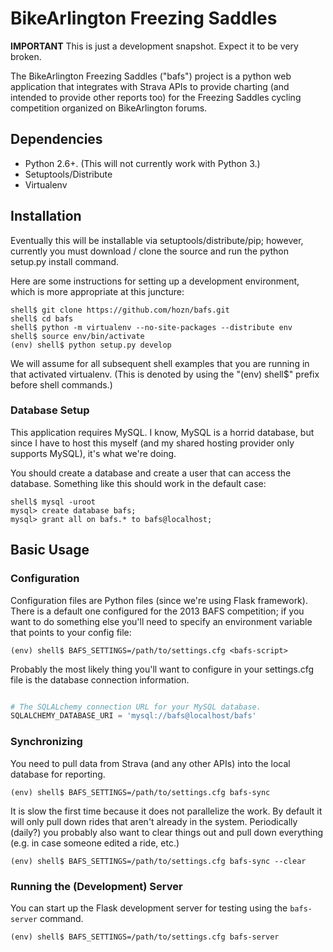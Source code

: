 # BikeArlington Freezing Saddles

**IMPORTANT**
This is just a development snapshot.  Expect it to be very broken.

The BikeArlington Freezing Saddles ("bafs") project is a python web application that integrates with Strava APIs to 
provide charting (and intended to provide other reports too) for the Freezing Saddles cycling competition organized
on BikeArlington forums.

## Dependencies
 
* Python 2.6+.  (This will not currently work with Python 3.)
* Setuptools/Distribute
* Virtualenv

## Installation

Eventually this will be installable via setuptools/distribute/pip; however, currently you must 
download / clone the source and run the python setup.py install command.

Here are some instructions for setting up a development environment, which is more appropriate
at this juncture:

	shell$ git clone https://github.com/hozn/bafs.git
	shell$ cd bafs
	shell$ python -m virtualenv --no-site-packages --distribute env
	shell$ source env/bin/activate
    (env) shell$ python setup.py develop

We will assume for all subsequent shell examples that you are running in that activated virtualenv.  (This is denoted by using 
the "(env) shell$" prefix before shell commands.)    
   
### Database Setup

This application requires MySQL.  I know, MySQL is a horrid database, but since I have to host this myself (and my shared hosting
provider only supports MySQL), it's what we're doing.

You should create a database and create a user that can access the database.  Something like this should work in the default case:

	shell$ mysql -uroot
	mysql> create database bafs;
	mysql> grant all on bafs.* to bafs@localhost;

## Basic Usage

### Configuration

Configuration files are Python files (since we're using Flask framework).  There is a default one configured for the 2013 BAFS competition;
if you want to do something else you'll need to specify an environment variable that points to your config file:

	(env) shell$ BAFS_SETTINGS=/path/to/settings.cfg <bafs-script>
	
Probably the most likely thing you'll want to configure in your settings.cfg file is the database connection information.
```python

# The SQLALchemy connection URL for your MySQL database.
SQLALCHEMY_DATABASE_URI = 'mysql://bafs@localhost/bafs'
```
	
### Synchronizing

You need to pull data from Strava (and any other APIs) into the local database for reporting.

	(env) shell$ BAFS_SETTINGS=/path/to/settings.cfg bafs-sync
	
It is slow the first time because it does not parallelize the work.  By default it will only pull down rides that aren't
already in the system.  Periodically (daily?) you probably also want to clear things out and pull down everything (e.g. in
case someone edited a ride, etc.)

	(env) shell$ BAFS_SETTINGS=/path/to/settings.cfg bafs-sync --clear

### Running the (Development) Server

You can start up the Flask development server for testing using the `bafs-server` command.

	(env) shell$ BAFS_SETTINGS=/path/to/settings.cfg bafs-server
	
